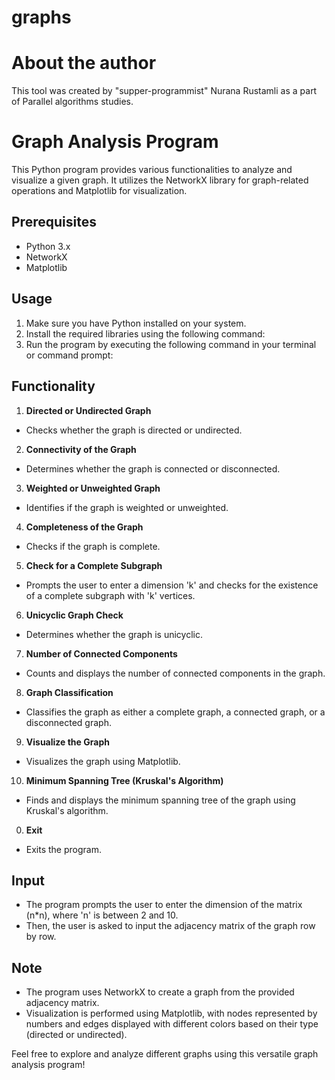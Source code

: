 # graphs
# About the author 
This tool was created by "supper-programmist" Nurana Rustamli as a part of Parallel algorithms studies.
# Graph Analysis Program

This Python program provides various functionalities to analyze and visualize a given graph. It utilizes the NetworkX library for graph-related operations and Matplotlib for visualization.

## Prerequisites
- Python 3.x
- NetworkX
- Matplotlib

## Usage
1. Make sure you have Python installed on your system.
2. Install the required libraries using the following command:
3. Run the program by executing the following command in your terminal or command prompt:
## Functionality
1. **Directed or Undirected Graph**
- Checks whether the graph is directed or undirected.

2. **Connectivity of the Graph**
- Determines whether the graph is connected or disconnected.

3. **Weighted or Unweighted Graph**
- Identifies if the graph is weighted or unweighted.

4. **Completeness of the Graph**
- Checks if the graph is complete.

5. **Check for a Complete Subgraph**
- Prompts the user to enter a dimension 'k' and checks for the existence of a complete subgraph with 'k' vertices.

6. **Unicyclic Graph Check**
- Determines whether the graph is unicyclic.

7. **Number of Connected Components**
- Counts and displays the number of connected components in the graph.

8. **Graph Classification**
- Classifies the graph as either a complete graph, a connected graph, or a disconnected graph.

9. **Visualize the Graph**
- Visualizes the graph using Matplotlib.

10. **Minimum Spanning Tree (Kruskal's Algorithm)**
 - Finds and displays the minimum spanning tree of the graph using Kruskal's algorithm.

0. **Exit**
- Exits the program.

## Input
- The program prompts the user to enter the dimension of the matrix (n*n), where 'n' is between 2 and 10.
- Then, the user is asked to input the adjacency matrix of the graph row by row.

## Note
- The program uses NetworkX to create a graph from the provided adjacency matrix.
- Visualization is performed using Matplotlib, with nodes represented by numbers and edges displayed with different colors based on their type (directed or undirected).

Feel free to explore and analyze different graphs using this versatile graph analysis program!
